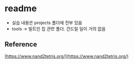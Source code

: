 # readme

- 실습 내용은 projects 폴더에 전부 있음
- tools -> 빌트인 칩 관련 폴더. 건드릴 일이 거의 없음  


## Reference
[https://www.nand2tetris.org/](https://www.nand2tetris.org/)
